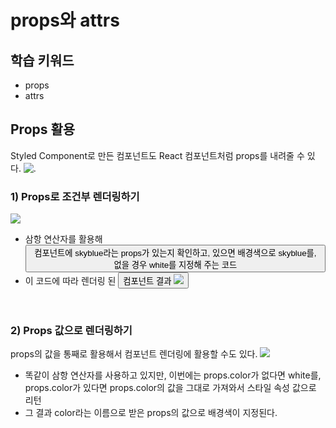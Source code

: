 # props와 attrs

## 학습 키워드

- props
- attrs

## Props 활용

Styled Component로 만든 컴포넌트도 React 컴포넌트처럼 props를 내려줄 수 있다.
![.](https://s3.ap-northeast-2.amazonaws.com/urclass-images/bWCrU7xKj6obs7trBG6JW-1655885641864.png)

### 1) Props로 조건부 렌더링하기

![](https://s3.ap-northeast-2.amazonaws.com/urclass-images/Wytx1_owLhXoqInvlFIxs-1655885667230.png)

- 삼항 연산자를 활용해 <Button> 컴포넌트에 skyblue라는 props가 있는지 확인하고, 있으면 배경색으로 skyblue를, 없을 경우 white를 지정해 주는 코드
- 이 코드에 따라 렌더링 된 <Button> 컴포넌트 결과
  ![](https://s3.ap-northeast-2.amazonaws.com/urclass-images/K0v5btDi6VVO3pNpbtMdk-1655885884007.png)

<br />

### 2) Props 값으로 렌더링하기

props의 값을 통째로 활용해서 컴포넌트 렌더링에 활용할 수도 있다.
![](https://s3.ap-northeast-2.amazonaws.com/urclass-images/-afhIAw0ZT59_Alqb5KSi-1655885930269.png)

- 똑같이 삼항 연산자를 사용하고 있지만, 이번에는 props.color가 없다면 white를, props.color가 있다면 props.color의 값을 그대로 가져와서 스타일 속성 값으로 리턴
- 그 결과 color라는 이름으로 받은 props의 값으로 배경색이 지정된다.
